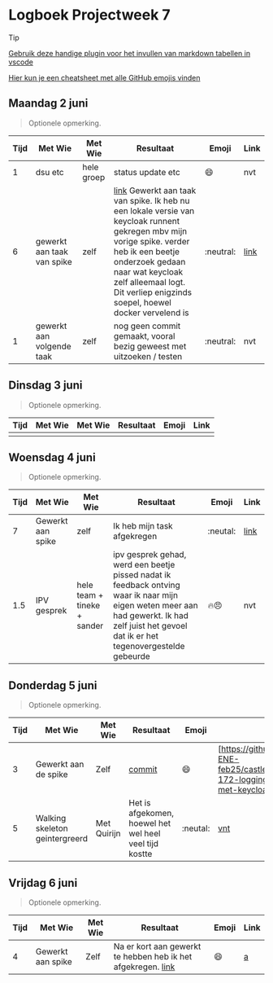 # Logboek Projectweek 7

> [!TIP]
> [Gebruik deze handige plugin voor het invullen van markdown tabellen in vscode](https://marketplace.visualstudio.com/items?itemName=zaaack.markdown-editor)
>
> [Hier kun je een cheatsheet met alle GitHub emojis vinden](https://github.com/ikatyang/emoji-cheat-sheet/blob/master/README.md)

## Maandag 2 juni

> Optionele opmerking.


| Tijd | Met Wie                    | Met Wie    | Resultaat                                                                                                                                                                                                                                                                                                                                                   | Emoji     | Link                                                                                                                                 |
| :--- | -------------------------- | ---------- | ----------------------------------------------------------------------------------------------------------------------------------------------------------------------------------------------------------------------------------------------------------------------------------------------------------------------------------------------------------- | --------- | ------------------------------------------------------------------------------------------------------------------------------------ |
| 1    | dsu etc                    | hele groep | status update etc                                                                                                                                                                                                                                                                                                                                           | :smile:   | nvt                                                                                                                                  |
| 6    | gewerkt aan taak van spike | zelf       | [link](https://github.com/AIM-ENE-feb25/castlevania/commit/ece1df0cb02f2d5d17a4e61c58e64e497e22403c) Gewerkt aan taak van spike. Ik heb nu een lokale versie van keycloak runnent gekregen mbv mijn vorige spike. verder heb ik een beetje onderzoek gedaan naar wat keycloak zelf alleemaal logt. Dit verliep enigzinds soepel, hoewel docker vervelend is | :neutral: | [link](https://github.com/orgs/AIM-ENE-feb25/projects/6/views/4?pane=issue&itemId=112722607&issue=AIM-ENE-feb25%7Ccastlevania%7C194) |
| 1    | gewerkt aan volgende taak  | zelf       | nog geen commit gemaakt, vooral bezig geweest met uitzoeken / testen                                                                                                                                                                                                                                                                                        | :neutral: | nvt                                                                                                                                  |

## Dinsdag 3 juni

> Optionele opmerking.


| Tijd | Met Wie | Met Wie | Resultaat | Emoji | Link |
| :--- | ------- | ------- | --------- | ----- | ---- |
|      |         |         |           |       |      |

## Woensdag 4 juni

> Optionele opmerking.


| Tijd | Met Wie           | Met Wie                     | Resultaat                                                                                                                                                                                     | Emoji         | Link                                                                                                 |
| :--- | ----------------- | --------------------------- | --------------------------------------------------------------------------------------------------------------------------------------------------------------------------------------------- | ------------- | ---------------------------------------------------------------------------------------------------- |
| 7    | Gewerkt aan spike | zelf                        | Ik heb mijn task afgekregen                                                                                                                                                                   | :neutal:      | [link](https://github.com/AIM-ENE-feb25/castlevania/commit/8856165eb84e660f9e5100d59eda31a48acd95dc) |
| 1.5  | IPV gesprek       | hele team + tineke + sander | ipv gesprek gehad, werd een beetje pissed nadat ik feedback ontving waar ik naar mijn eigen weten meer aan had gewerkt. Ik had zelf juist het gevoel dat ik er het tegenovergestelde gebeurde | :fire::angry: | nvt                                                                                                  |

## Donderdag 5 juni

> Optionele opmerking.


| Tijd | Met Wie                        | Met Wie     | Resultaat                                                                                              | Emoji    | Link                                                                                           |
| :--- | ------------------------------ | ----------- | ------------------------------------------------------------------------------------------------------ | -------- | ---------------------------------------------------------------------------------------------- |
| 3    | Gewerkt aan de spike           | Zelf        | [commit](https://github.com/AIM-ENE-feb25/castlevania/commit/a4dc20fa8ae4084818da099374a061ad6ae63f69) | :smile:  | [https://github.com/AIM-ENE-feb25/castlevania/tree/issue-172-logging-en-auditing-met-keycloak] |
| 5    | Walking skeleton geintergreerd | Met Quirijn | Het is afgekomen, hoewel het wel heel veel tijd kostte                                                 | :neutal: | [vnt]()                                                                                        |

## Vrijdag 6 juni

> Optionele opmerking.


| Tijd | Met Wie           | Met Wie | Resultaat                                                                                                                                                    | Emoji   | Link  |
| :--- | ----------------- | ------- | ------------------------------------------------------------------------------------------------------------------------------------------------------------ | ------- | ----- |
| 4    | Gewerkt aan spike | Zelf    | Na er kort aan gewerkt te hebben heb ik het afgekregen. [link](https://github.com/AIM-ENE-feb25/castlevania/commit/5f78ffb08d9927888424b2ba09a1a2e931f76d2c) | :smile: | [a]() |
